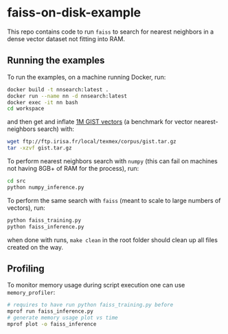 # faiss-on-disk-example

This repo contains code to run `faiss` to search for nearest neighbors in a dense vector dataset not fitting into RAM.

## Running the examples

To run the examples, on a machine running Docker, run:

```bash
docker build -t nnsearch:latest .
docker run --name nn -d nnsearch:latest
docker exec -it nn bash
cd workspace
```

and then get and inflate [1M GIST vectors](http://corpus-texmex.irisa.fr/) (a benchmark for vector nearest-neighbors search) with:

```bash
wget ftp://ftp.irisa.fr/local/texmex/corpus/gist.tar.gz
tar -xzvf gist.tar.gz 
```

To perform nearest neighbors search with `numpy` (this can fail on machines not having 8GB+ of RAM for the process), run:

```bash
cd src
python numpy_inference.py
```

To perform the same search with `faiss` (meant to scale to large numbers of vectors), run:

```bash
python faiss_training.py
python faiss_inference.py
```

when done with runs, `make clean` in the root folder should clean up all files created on the way.

## Profiling

To monitor memory usage during script execution one can use `memory_profiler`:

```bash
# requires to have run python faiss_training.py before
mprof run faiss_inference.py
# generate memory usage plot vs time
mprof plot -o faiss_inference
```